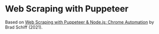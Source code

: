 # Web Scraping with Puppeteer

Based on [Web Scraping with Puppeteer & Node.js: Chrome Automation](https://www.youtube.com/watch?v=lgyszZhAZOI) by Brad Schiff (2021).
